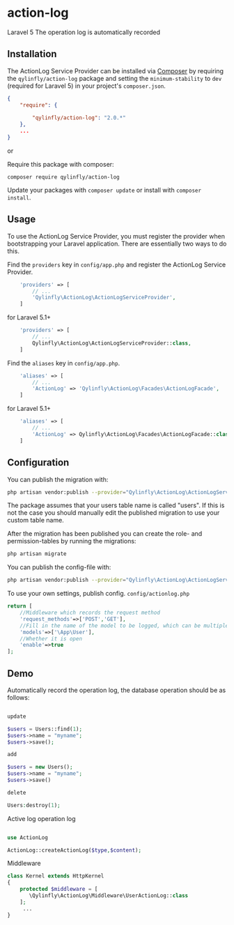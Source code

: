 # action-log
Laravel 5 The operation log is automatically recorded


## Installation

The ActionLog Service Provider can be installed via [Composer](http://getcomposer.org) by requiring the
`qylinfly/action-log` package and setting the `minimum-stability` to `dev` (required for Laravel 5) in your
project's `composer.json`.

```json
{
    "require": {
       
        "qylinfly/action-log": "2.0.*"
    },
    ...
}
```

or

Require this package with composer:
```
composer require qylinfly/action-log 
```

Update your packages with ```composer update``` or install with ```composer install```.



## Usage

To use the ActionLog Service Provider, you must register the provider when bootstrapping your Laravel application. There are
essentially two ways to do this.

Find the `providers` key in `config/app.php` and register the ActionLog Service Provider.

```php
    'providers' => [
        // ...
        'Qylinfly\ActionLog\ActionLogServiceProvider',
    ]
```
for Laravel 5.1+
```php
    'providers' => [
        // ...
        Qylinfly\ActionLog\ActionLogServiceProvider::class,
    ]
```

Find the `aliases` key in `config/app.php`.

```php
    'aliases' => [
        // ...
        'ActionLog' => 'Qylinfly\ActionLog\Facades\ActionLogFacade',
    ]
```
for Laravel 5.1+
```php
    'aliases' => [
        // ...
        'ActionLog' => Qylinfly\ActionLog\Facades\ActionLogFacade::class,
    ]
```



## Configuration

You can publish the migration with:
```bash
php artisan vendor:publish --provider="Qylinfly\ActionLog\ActionLogServiceProvider" --tag="migrations"
```

The package assumes that your users table name is called "users". If this is not the case
you should manually edit the published migration to use your custom table name.

After the migration has been published you can create the role- and permission-tables by
running the migrations:

```bash
php artisan migrate
```

You can publish the config-file with:
```bash
php artisan vendor:publish --provider="Qylinfly\ActionLog\ActionLogServiceProvider" --tag="config"
```
To use your own settings, publish config.
`config/actionlog.php`
```php
return [
    //Middleware which records the request method
    'request_methods'=>['POST','GET'],
    //Fill in the name of the model to be logged, which can be multiple
    'models'=>['\App\User'],
    //Whether it is open
    'enable'=>true
];
```


## Demo
Automatically record the operation log, the database operation should be as follows:
```php

update

$users = Users::find(1);
$users->name = "myname";
$users->save();

add

$users = new Users();
$users->name = "myname";
$users->save()

delete

Users:destroy(1);

```

Active log operation log

```php

use ActionLog

ActionLog::createActionLog($type,$content);

```

Middleware

```php
class Kernel extends HttpKernel
{
    protected $middleware = [
       \Qylinfly\ActionLog\Middleware\UserActionLog::class
    ];
     ...
}
```